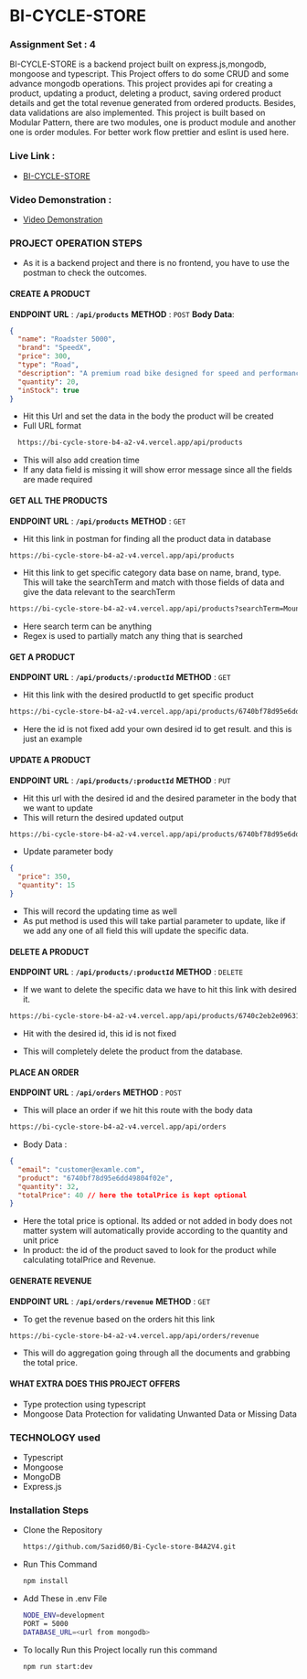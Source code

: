# BI-CYCLE-STORE

### Assignment Set : 4

BI-CYCLE-STORE is a backend project built on express.js,mongodb, mongoose and typescript. This Project offers to do some CRUD and some advance mongodb operations. This project provides api for creating a product, updating a product, deleting a product, saving ordered product details and get the total revenue generated from ordered products. Besides, data validations are also implemented. This project is built based on Modular Pattern, there are two modules, one is product module and another one is order modules. For better work flow prettier and eslint is used here.

### Live Link :

- [BI-CYCLE-STORE](https://bi-cycle-store-b4-a2-v4.vercel.app/)

### Video Demonstration :

- [Video Demonstration](https://drive.google.com/file/d/1wfNcEeD1VUL1_tlfrlwc3HGuo3lbLWFM/view)

### PROJECT OPERATION STEPS

- As it is a backend project and there is no frontend, you have to use the postman to check the outcomes.

#### CREATE A PRODUCT

**ENDPOINT URL** : **`/api/products`**
**METHOD** : `POST`
**Body Data**:

```json
{
  "name": "Roadster 5000",
  "brand": "SpeedX",
  "price": 300,
  "type": "Road",
  "description": "A premium road bike designed for speed and performance.",
  "quantity": 20,
  "inStock": true
}
```

- Hit this Url and set the data in the body the product will be created
- Full URL format

```bash
  https://bi-cycle-store-b4-a2-v4.vercel.app/api/products
```

- This will also add creation time
- If any data field is missing it will show error message since all the fields are made required

#### GET ALL THE PRODUCTS

**ENDPOINT URL** : **`/api/products`**
**METHOD** : `GET`

- Hit this link in postman for finding all the product data in database

```bash
https://bi-cycle-store-b4-a2-v4.vercel.app/api/products
```

- Hit this link to get specific category data base on name, brand, type. This will take the searchTerm and match with those fields of data and give the data relevant to the searchTerm

```bash
https://bi-cycle-store-b4-a2-v4.vercel.app/api/products?searchTerm=Mountain
```

- Here search term can be anything
- Regex is used to partially match any thing that is searched

#### GET A PRODUCT

**ENDPOINT URL** : **`/api/products/:productId`**
**METHOD** : `GET`

- Hit this link with the desired productId to get specific product

```bash
https://bi-cycle-store-b4-a2-v4.vercel.app/api/products/6740bf78d95e6dd49804f02e
```

- Here the id is not fixed add your own desired id to get result. and this is just an example

#### UPDATE A PRODUCT

**ENDPOINT URL** : **`/api/products/:productId`**
**METHOD** : `PUT`

- Hit this url with the desired id and the desired parameter in the body that we want to update
- This will return the desired updated output

```bash
https://bi-cycle-store-b4-a2-v4.vercel.app/api/products/6740bf78d95e6dd49804f02e
```

- Update parameter body

```json
{
  "price": 350,
  "quantity": 15
}
```

- This will record the updating time as well
- As put method is used this will take partial parameter to update, like if we add any one of all field this will update the specific data.

#### DELETE A PRODUCT

**ENDPOINT URL** : **`/api/products/:productId`**
**METHOD** : `DELETE`

- If we want to delete the specific data we have to hit this link with desired it.

```bash
https://bi-cycle-store-b4-a2-v4.vercel.app/api/products/6740c2eb2e09631f60bf7b53
```

- Hit with the desired id, this id is not fixed

- This will completely delete the product from the database.

#### PLACE AN ORDER

**ENDPOINT URL** : **`/api/orders`**
**METHOD** : `POST`

- This will place an order if we hit this route with the body data

```bash
https://bi-cycle-store-b4-a2-v4.vercel.app/api/orders
```

- Body Data :

```json
{
  "email": "customer@examle.com",
  "product": "6740bf78d95e6dd49804f02e",
  "quantity": 32,
  "totalPrice": 40 // here the totalPrice is kept optional
}
```

- Here the total price is optional. Its added or not added in body does not matter system will automatically provide according to the quantity and unit price
- In product: the id of the product saved to look for the product while calculating totalPrice and Revenue.

#### GENERATE REVENUE

**ENDPOINT URL** : **`/api/orders/revenue`**
**METHOD** : `GET`

- To get the revenue based on the orders hit this link

```bash
https://bi-cycle-store-b4-a2-v4.vercel.app/api/orders/revenue
```

- This will do aggregation going through all the documents and grabbing the total price.

#### WHAT EXTRA DOES THIS PROJECT OFFERS

- Type protection using typescript
- Mongoose Data Protection for validating Unwanted Data or Missing Data

### TECHNOLOGY used

- Typescript
- Mongoose
- MongoDB
- Express.js

### Installation Steps

- Clone the Repository

  ```bash
  https://github.com/Sazid60/Bi-Cycle-store-B4A2V4.git

  ```

- Run This Command
  ```bash
  npm install
  ```
- Add These in .env File

  ```bash
  NODE_ENV=development
  PORT = 5000
  DATABASE_URL=<url from mongodb>

  ```

- To locally Run this Project locally run this command
  ```bash
  npm run start:dev
  ```
